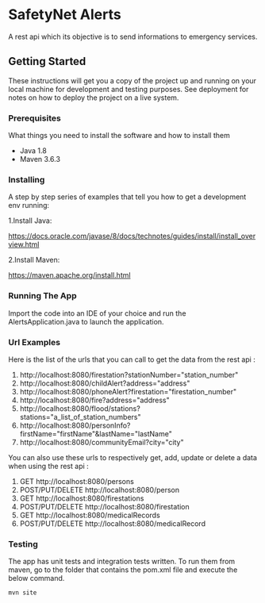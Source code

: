 # SafetyNet Alerts

A rest api which its objective is to send informations to emergency services.

## Getting Started

These instructions will get you a copy of the project up and running on your local machine for development and testing purposes. See deployment for notes on how to deploy the project on a live system.

### Prerequisites

What things you need to install the software and how to install them

- Java 1.8
- Maven 3.6.3

### Installing

A step by step series of examples that tell you how to get a development env running:

1.Install Java:

https://docs.oracle.com/javase/8/docs/technotes/guides/install/install_overview.html

2.Install Maven:

https://maven.apache.org/install.html

### Running The App

Import the code into an IDE of your choice and run the AlertsApplication.java to launch the application.

### Url Examples

Here is the list of the urls that you can call to get the data from the rest api :

1. http://localhost:8080/firestation?stationNumber="station_number"
2. http://localhost:8080/childAlert?address="address"
3. http://localhost:8080/phoneAlert?firestation="firestation_number"
4. http://localhost:8080/fire?address="address"
5. http://localhost:8080/flood/stations?stations="a_list_of_station_numbers"
6. http://localhost:8080/personInfo?firstName="firstName"&lastName="lastName"
7. http://localhost:8080/communityEmail?city="city"

You can also use these urls to respectively get, add, update or delete a data when using the rest api :

1. GET http://localhost:8080/persons
2. POST/PUT/DELETE http://localhost:8080/person
3. GET http://localhost:8080/firestations
4. POST/PUT/DELETE http://localhost:8080/firestation
5. GET http://localhost:8080/medicalRecords
6. POST/PUT/DELETE http://localhost:8080/medicalRecord



### Testing

The app has unit tests and integration tests written. To run them from maven, go to the folder that contains the pom.xml file and execute the below command.

`mvn site`